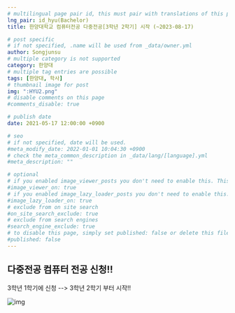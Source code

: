 ```yaml
---
# multilingual page pair id, this must pair with translations of this page. (This name must be unique)
lng_pair: id_hyu(Bachelor)
title: 한양대학교 컴퓨터전공 다중전공[3학년 2학기] 시작 (~2023-08-17)

# post specific
# if not specified, .name will be used from _data/owner.yml
author: Songjunsu
# multiple category is not supported
category: 한양대
# multiple tag entries are possible
tags: [한양대, 학사]
# thumbnail image for post
img: ":HYU2.png"
# disable comments on this page
#comments_disable: true

# publish date
date: 2021-05-17 12:00:00 +0900

# seo
# if not specified, date will be used.
#meta_modify_date: 2022-01-01 10:04:30 +0900
# check the meta_common_description in _data/lang/[language].yml
#meta_description: ""

# optional
# if you enabled image_viewer_posts you don't need to enable this. This is only if image_viewer_posts = false
#image_viewer_on: true
# if you enabled image_lazy_loader_posts you don't need to enable this. This is only if image_lazy_loader_posts = false
#image_lazy_loader_on: true
# exclude from on site search
#on_site_search_exclude: true
# exclude from search engines
#search_engine_exclude: true
# to disable this page, simply set published: false or delete this file
#published: false
---
```

<!-- outline-start -->

## 다중전공 컴퓨터 전공 신청!!

3학년 1학기에 신청 --> 3학년 2학기 부터 시작!!

![img](:double_major.png)


